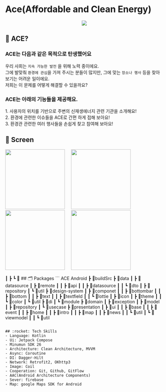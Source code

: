 # Ace(Affordable and Clean Energy)
<p align="center">
 <img src = ![image](https://github.com/Tree-Figlin/Ace-Android/assets/108396442/dc78e614-9cce-4772-9deb-78b6a45a8628)
 />
</p> 

## 🤔 ACE?
### ACE는 다음과 같은 목적으로 탄생했어요 <br>
우리 사회는 `지속 가능한 발전` 을  위해 노력 중이에요.<br>
그에 발맞춰 `환경에 관심`을 가져 주시는 분들이 많지만, 그에 맞는 `장소나 행사` 등을 찾아보기는 어려운 일이에요.<br>
저희는 이 문제를 어떻게 해결할 수 있을까요?

### ACE는 아래의 기능들을 제공해요. </span><br>
<span>1. 사용자의 위치를 기반으로 주변의 신재생에너지 관련 기관을 소개해요! </span><br>
<span>2. 환경에 관련한 이슈들을 ACE로 간편 하게 접해 보아요! </span><br>
<span>3. 환경관 관련한 여러 행사들을 손쉽게 찾고 참여해 보아요! </span><br>


## 📱 Screen
<p>
<img src = https://github.com/team-goms/GOMS-Android/assets/84944098/d3b3cd2f-1233-4abe-9f79-3af32ab36f97.png width=190 /> &nbsp; &nbsp;
<img src = https://github.com/team-goms/GOMS-Android/assets/84944098/d5b743b8-1ed7-4aea-9584-acd4a1cb7a42.png width=190 /> &nbsp; &nbsp;
<img src = https://github.com/team-goms/GOMS-Android/assets/84944098/e7e214bb-e9ba-4ddd-8a65-239f60475c4c.png width=190 /> &nbsp; &nbsp;
<img src = https://cdn.discordapp.com/attachments/1084762340123217980/1116228881880469564/6.5.png width=190 />
</p>
┃ ┣ ┗ 📂
## 🗂️ Packages
```
ACE Android
 ┣ 📂buildSrc
 ┣ 📂data
 ┃ ┣ 📂datasource
 ┃ ┣ 📂remote
 ┃ ┃ ┣ 📂api
 ┃ ┃ ┣ 📂datasource
 ┃ ┃ ┗ 📂dto
 ┃ ┣ 📂repository
 ┃ ┗ 📂util
 ┣ 📂design-system
 ┃ ┣ 📂componet
 ┃ ┃ ┣ 📂bottombar
 ┃ ┃ ┣ 📂bottom
 ┃ ┃ ┣ 📂text
 ┃ ┃ ┣ 📂textfield
 ┃ ┃ ┗ 📂lottie
 ┃ ┣ 📂icon
 ┃ ┣ 📂theme
 ┃ ┃ ┗ 📂color
 ┃ ┗ 📂util
 ┣ 📂di
 ┃ ┗ 📂module
 ┣ 📂domain
 ┃ ┣ 📂exception
 ┃ ┣ 📂model
 ┃ ┣ 📂repository
 ┃ ┗ 📂usecase
 ┣ 📂presentation
 ┃ ┣ 📂ui
 ┃ ┃ ┣ 📂base
 ┃ ┃ ┣ 📂event
 ┃ ┃ ┣ 📂home
 ┃ ┃ ┣ 📂intro
 ┃ ┃ ┣ 📂map
 ┃ ┃ ┣ 📂news
 ┃ ┃ ┗ 📂util
 ┃ ┗ 📂viewmodel
 ┃ ┃ ┗ 📂util
 
```

## :rocket: Tech Skills
- Language: Kotlin
- Ui: Jetpack Compose
- Minumun SDK 26
- Architecture: Clean Architecture, MVVM
- Async: Coroutine
- DI: Dagger-Hilt
- Network: Retrofit2, OKhttp3
- Image: Coil
- Cooperation: Git, Github, GitFlow
- AAC(Android Architecture Components)
- Sever: firebase
- Map: google Maps SDK for Android
